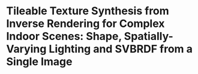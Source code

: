# Tileable Texture Synthesis from Inverse Rendering for Complex Indoor Scenes: Shape, Spatially-Varying Lighting and SVBRDF from a Single Image

